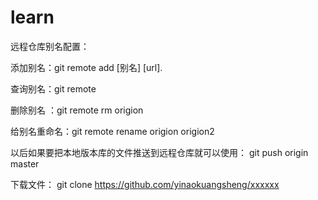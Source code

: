 # learn

远程仓库别名配置：

添加别名：git remote add [别名] [url].

查询别名：git remote 

删除别名 ：git remote rm origion

给别名重命名：git remote rename origion origion2

以后如果要把本地版本库的文件推送到远程仓库就可以使用： git push origin master

下载文件：		git clone https://github.com/yinaokuangsheng/xxxxxx
